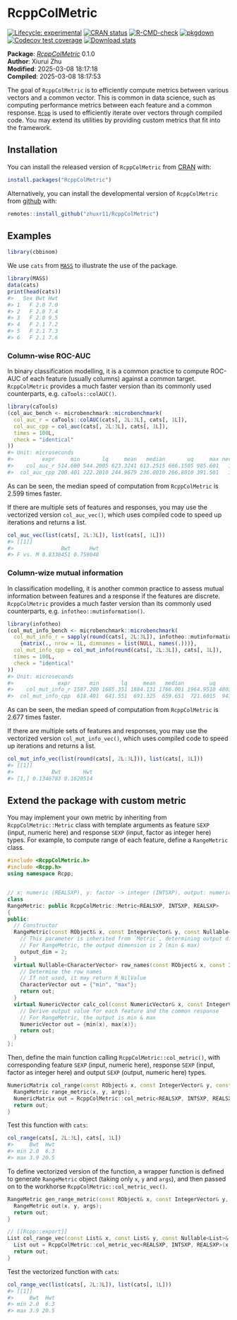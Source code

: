 
<!-- README.md is generated from README.Rmd. Please edit that file -->

# RcppColMetric

<!-- badges: start -->

[![Lifecycle:
experimental](https://img.shields.io/badge/lifecycle-experimental-orange.svg)](https://lifecycle.r-lib.org/articles/stages.html#experimental)
[![CRAN
status](https://www.r-pkg.org/badges/version/RcppColMetric)](https://CRAN.R-project.org/package=RcppColMetric)
[![R-CMD-check](https://github.com/zhuxr11/RcppColMetric/actions/workflows/R-CMD-check.yaml/badge.svg)](https://github.com/zhuxr11/RcppColMetric/actions/workflows/R-CMD-check.yaml)
[![pkgdown](https://github.com/zhuxr11/RcppColMetric/actions/workflows/pkgdown.yaml/badge.svg)](https://github.com/zhuxr11/RcppColMetric/actions/workflows/pkgdown.yaml)
[![Codecov test
coverage](https://codecov.io/gh/zhuxr11/RcppColMetric/branch/master/graph/badge.svg)](https://app.codecov.io/gh/zhuxr11/RcppColMetric?branch=master)
[![Download
stats](https://cranlogs.r-pkg.org/badges/grand-total/RcppColMetric)](https://CRAN.R-project.org/package=RcppColMetric)
<!-- badges: end -->

**Package**: [*RcppColMetric*](https://github.com/zhuxr11/RcppColMetric)
0.1.0<br /> **Author**: Xiurui Zhu<br /> **Modified**: 2025-03-08
18:17:18<br /> **Compiled**: 2025-03-08 18:17:53

The goal of `RcppColMetric` is to efficiently compute metrics between
various vectors and a common vector. This is common in data science,
such as computing performance metrics between each feature and a common
response. [`Rcpp`](https://CRAN.R-project.org/package=Rcpp) is used to
efficiently iterate over vectors through compiled code. You may extend
its utilities by providing custom metrics that fit into the framework.

## Installation

You can install the released version of `RcppColMetric` from
[CRAN](https://cran.r-project.org/) with:

``` r
install.packages("RcppColMetric")
```

Alternatively, you can install the developmental version of
`RcppColMetric` from [github](https://github.com/) with:

``` r
remotes::install_github("zhuxr11/RcppColMetric")
```

## Examples

``` r
library(cbbinom)
```

We use `cats` from [`MASS`](https://CRAN.R-project.org/package=MASS) to
illustrate the use of the package.

``` r
library(MASS)
data(cats)
print(head(cats))
#>   Sex Bwt Hwt
#> 1   F 2.0 7.0
#> 2   F 2.0 7.4
#> 3   F 2.0 9.5
#> 4   F 2.1 7.2
#> 5   F 2.1 7.3
#> 6   F 2.1 7.6
```

### Column-wise ROC-AUC

In binary classification modelling, it is a common practice to compute
ROC-AUC of each feature (usually columns) against a common target.
`RcppColMetric` provides a much faster version than its commonly used
counterparts, e.g. `caTools::colAUC()`.

``` r
library(caTools)
(col_auc_bench <- microbenchmark::microbenchmark(
  col_auc_r = caTools::colAUC(cats[, 2L:3L], cats[, 1L]),
  col_auc_cpp = col_auc(cats[, 2L:3L], cats[, 1L]),
  times = 100L,
  check = "identical"
))
#> Unit: microseconds
#>         expr     min       lq     mean   median       uq     max neval
#>    col_auc_r 514.600 544.2005 623.3241 613.2515 666.1505 985.601   100
#>  col_auc_cpp 200.401 222.2010 244.9679 236.0010 266.8010 391.501   100
```

As can be seen, the median speed of computation from `RcppColMetric` is
2.599 times faster.

If there are multiple sets of features and responses, you may use the
vectorized version `col_auc_vec()`, which uses compiled code to speed up
iterations and returns a list.

``` r
col_auc_vec(list(cats[, 2L:3L]), list(cats[, 1L]))
#> [[1]]
#>               Bwt      Hwt
#> F vs. M 0.8338451 0.759048
```

### Column-wize mutual information

In classification modelling, it is another common practice to assess
mutual information between features and a response if the features are
discrete. `RcppColMetric` provides a much faster version than its
commonly used counterparts, e.g. `infotheo::mutinformation()`.

``` r
library(infotheo)
(col_mut_info_bench <- microbenchmark::microbenchmark(
  col_mut_info_r = sapply(round(cats[, 2L:3L]), infotheo::mutinformation, cats[, 1L]) %>%
    {matrix(., nrow = 1L, dimnames = list(NULL, names(.)))},
  col_mut_info_cpp = col_mut_info(round(cats[, 2L:3L]), cats[, 1L]),
  times = 100L,
  check = "identical"
))
#> Unit: microseconds
#>              expr      min       lq     mean   median        uq      max neval
#>    col_mut_info_r 1587.200 1685.351 1884.131 1766.001 1964.9510 4803.800   100
#>  col_mut_info_cpp  618.401  641.551  691.325  659.651  721.6015  943.101   100
```

As can be seen, the median speed of computation from `RcppColMetric` is
2.677 times faster.

If there are multiple sets of features and responses, you may use the
vectorized version `col_mut_info_vec()`, which uses compiled code to
speed up iterations and returns a list.

``` r
col_mut_info_vec(list(round(cats[, 2L:3L])), list(cats[, 1L]))
#> [[1]]
#>            Bwt       Hwt
#> [1,] 0.1346783 0.1620514
```

## Extend the package with custom metric

You may implement your own metric by inheriting from
`RcppColMetric::Metric` class with template arguments as feature `SEXP`
(input, numeric here) and response `SEXP` (input, factor as integer
here) types. For example, to compute range of each feature, define a
`RangeMetric` class.

``` cpp
#include <RcppColMetric.h>
#include <Rcpp.h>
using namespace Rcpp;


// x: numeric (REALSXP), y: factor -> integer (INTSXP), output: numeric (REALSXP)
class 
RangeMetric: public RcppColMetric::Metric<REALSXP, INTSXP, REALSXP>
{
public:
  // Constructor
  RangeMetric(const RObject& x, const IntegerVector& y, const Nullable<List>& args = R_NilValue) {
    // This parameter is inherited from `Metric`, determining output dimension (number of rows)
    // For RangeMetric, the output dimension is 2 (min & max)
    output_dim = 2;
  }
  virtual Nullable<CharacterVector> row_names(const RObject& x, const IntegerVector& y, const Nullable<List>& args = R_NilValue) const override {
    // Determine the row names
    // If not used, it may return R_NilValue
    CharacterVector out = {"min", "max"};
    return out;
  }
  virtual NumericVector calc_col(const NumericVector& x, const IntegerVector& y, const R_xlen_t& i, const Nullable<List>& args = R_NilValue) const override {
    // Derive output value for each feature and the common response
    // For RangeMetric, the output is min & max
    NumericVector out = {min(x), max(x)};
    return out;
  }
};
```

Then, define the main function calling `RcppColMetric::col_metric()`,
with corresponding feature `SEXP` (input, numeric here), response `SEXP`
(input, factor as integer here) and output `SEXP` (output, numeric here)
types.

``` cpp
NumericMatrix col_range(const RObject& x, const IntegerVector& y, const Nullable<List>& args = R_NilValue) {
  RangeMetric range_metric(x, y, args);
  NumericMatrix out = RcppColMetric::col_metric<REALSXP, INTSXP, REALSXP>(x, y, range_metric, args);
  return out;
}
```

Test this function with `cats`:

``` r
col_range(cats[, 2L:3L], cats[, 1L])
#>     Bwt  Hwt
#> min 2.0  6.3
#> max 3.9 20.5
```

To define vectorized version of the function, a wrapper function is
defined to generate `RangeMetric` object (taking only `x`, `y` and
`args`), and then passed on to the workhorse
`RcppColMetric::col_metric_vec()`.

``` cpp
RangeMetric gen_range_metric(const RObject& x, const IntegerVector& y, const Nullable<List>& args = R_NilValue) {
  RangeMetric out(x, y, args);
  return out;
}

// [[Rcpp::export]]
List col_range_vec(const List& x, const List& y, const Nullable<List>& args = R_NilValue) {
  List out = RcppColMetric::col_metric_vec<REALSXP, INTSXP, REALSXP>(x, y, &gen_range_metric, args);
  return out;
}
```

Test the vectorized function with `cats`:

``` r
col_range_vec(list(cats[, 2L:3L]), list(cats[, 1L]))
#> [[1]]
#>     Bwt  Hwt
#> min 2.0  6.3
#> max 3.9 20.5
```
